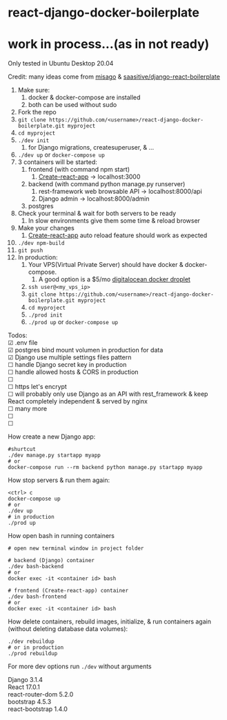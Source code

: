 # react-django-docker-boilerplate

# work in process...(as in not ready)

Only tested in Ubuntu Desktop 20.04

Credit: many ideas come from [misago](https://github.com/rafalp/Misago) & [saasitive/django-react-boilerplate](https://github.com/saasitive/django-react-boilerplate)


1. Make sure:
   1. docker & docker-compose are installed
   1. both can be used without sudo
1. Fork the repo
1. `git clone https://github.com/<username>/react-django-docker-boilerplate.git myproject`
1. `cd myproject`
1. `./dev init`
   1. for Django migrations, createsuperuser, & ...   
1. `./dev up` or `docker-compose up`
1. 3 containers will be started:   
   1. frontend (with command npm start)
      1. [Create-react-app](https://github.com/facebook/create-react-app) -> localhost:3000
   1. backend (with command python manage.py runserver)
      1. rest-framework web browsable API -> localhost:8000/api
      1. Django admin  ->  localhost:8000/admin 
   1. postgres   
1. Check your terminal & wait for both servers to be ready
   1. In slow environments give them some time & reload browser  
1. Make your changes
   1. [Create-react-app](https://github.com/facebook/create-react-app) auto reload feature should work as expected
1. `./dev npm-build`
1. `git push`
1. In production:
   1. Your VPS(Virtual Private Server) should have docker & docker-compose.
      1. A good option is a $5/mo [digitalocean docker droplet](https://marketplace.digitalocean.com/apps/docker)
   1. `ssh user@<my_vps_ip>`
   1. `git clone https://github.com/<username>/react-django-docker-boilerplate.git myproject`
   1. `cd myproject`
   1. `./prod init`
   1. `./prod up` or `docker-compose up`    

Todos:   
☑ .env file   
☑ postgres bind mount volumen in production for data   
☑ Django use multiple settings files pattern   
☐ handle Django secret key in production   
☐ handle allowed hosts & CORS in production   
☐    
☐ https let's encrypt   
☐ will probably only use Django as an API with rest_framework & keep React completely independent & served by nginx   
☐ many more   
☐    
☐      




How create a new Django app:  
```
#shurtcut
./dev manage.py startapp myapp
# or 
docker-compose run --rm backend python manage.py startapp myapp
```   


How stop servers & run them again:   
```
<ctrl> c
docker-compose up
# or
./dev up
# in production
./prod up
```   

How open bash in running containers  
```   
# open new terminal window in project folder

# backend (Django) container
./dev bash-backend
# or
docker exec -it <container id> bash   
 
# frontend (Create-react-app) container
./dev bash-frontend
# or
docker exec -it <container id> bash
```   


How delete containers, rebuild images, initialize, & run containers again (without deleting database data volumes):   
```
./dev rebuildup
# or in production
./prod rebuildup
```   

For more dev options run `./dev` without arguments   





Django 3.1.4  
React 17.0.1  
react-router-dom 5.2.0  
bootstrap 4.5.3  
react-bootstrap 1.4.0  



